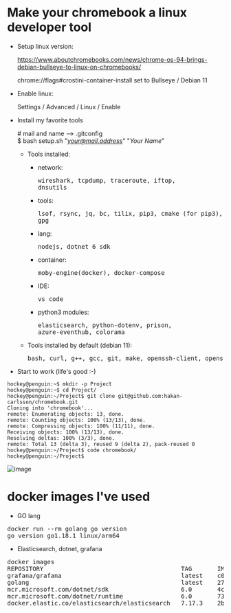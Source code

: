 # Make your chromebook a linux developer tool

* Setup linux version:

	https://www.aboutchromebooks.com/news/chrome-os-94-brings-debian-bullseye-to-linux-on-chromebooks/

	chrome://flags#crostini-container-install
	set to Bullseye / Debian 11

* Enable linux:

	Settings / Advanced / Linux / Enable

* Install my favorite tools

	\# mail and name --> .gitconfig <br>
	$ bash setup.sh "*your@mail.address*"   "*Your Name*"

	* Tools installed:
		* network:<pre>wireshark, tcpdump, traceroute, iftop, dnsutils</pre>
		* tools:<pre>lsof, rsync, jq, bc, tilix, pip3, cmake (for pip3), wget, gpg</pre>
		* lang:<pre>nodejs, dotnet 6 sdk</pre>
		* container:<pre>moby-engine(docker), docker-compose</pre>
		* IDE:<pre>vs_code</pre>
		* python3 modules:<pre>elasticsearch, python-dotenv, prison, azure-eventhub, colorama</pre>

	* Tools installed by default (debian 11):
		<pre>bash, curl, g++, gcc, git, make, openssh-client, openssh-server, openssh-sftp-server, openssl, perl, python3, sudo, vim,  more and less :-)</pre>


* Start to work (life's good :-)

```
hockey@penguin:~$ mkdir -p Project
hockey@penguin:~$ cd Project/
hockey@penguin:~/Project$ git clone git@github.com:hakan-carlsson/chromebook.git
Cloning into 'chromebook'...
remote: Enumerating objects: 13, done.
remote: Counting objects: 100% (13/13), done.
remote: Compressing objects: 100% (11/11), done.
Receiving objects: 100% (13/13), done.
Resolving deltas: 100% (3/3), done.
remote: Total 13 (delta 3), reused 9 (delta 2), pack-reused 0
hockey@penguin:~/Project$ code chromebook/
hockey@penguin:~/Project$ 
```

![image](https://user-images.githubusercontent.com/39298129/162566318-89c7d7e1-90eb-4bc7-9ba4-f405dddc749d.png)


# docker images I've used
* GO lang
<pre>
docker run --rm golang go version
go version go1.18.1 linux/arm64
</pre>
* Elasticsearch, dotnet, grafana
<pre>
docker images
REPOSITORY                                      TAG       IMAGE ID       CREATED      SIZE
grafana/grafana                                 latest    c0a391e72ecb   6 days ago   270MB
golang                                          latest    27959cb699fc   6 days ago   818MB
mcr.microsoft.com/dotnet/sdk                    6.0       4c95c0b8cf84   7 days ago   739MB
mcr.microsoft.com/dotnet/runtime                6.0       73629d45208b   7 days ago   188MB
docker.elastic.co/elasticsearch/elasticsearch   7.17.3    2b5ea769f024   8 days ago   605MB
</pre>

